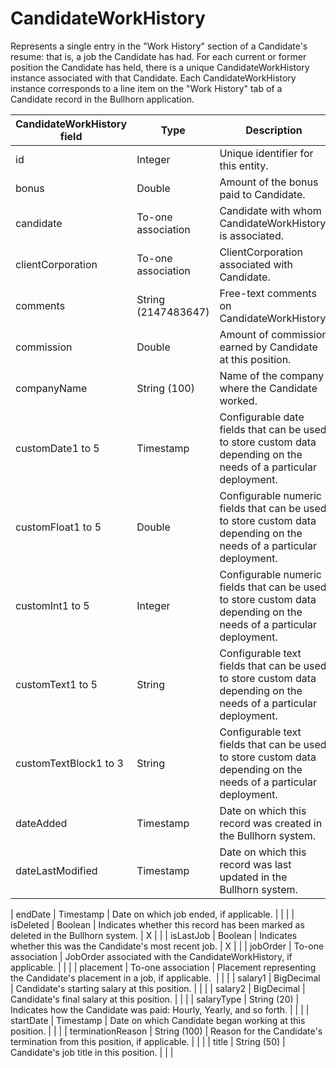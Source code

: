 # CandidateWorkHistory

Represents a single entry in the "Work History" section of a Candidate's resume: that is, a job the Candidate has had. For each current or former position the Candidate has held, there is a unique CandidateWorkHistory instance associated with that Candidate. Each CandidateWorkHistory instance corresponds to a line item on the "Work History" tab of a Candidate record in the Bullhorn application.

| **CandidateWorkHistory field** | **Type** | **Description** | **Not null** | **Read-only** |
| --- | --- | --- | --- | --- |
| id | Integer | Unique identifier for this entity. | X | X |
| bonus | Double | Amount of the bonus paid to Candidate. | | |
| candidate | To-one association | Candidate with whom CandidateWorkHistory is associated. | X | |
| clientCorporation | To-one association | ClientCorporation associated with Candidate. | | |
| comments | String (2147483647) | Free-text comments on CandidateWorkHistory. | | |
| commission | Double | Amount of commission earned by Candidate at this position. | | |
| companyName | String (100) | Name of the company where the Candidate worked. | | |
| customDate1 to 5 | Timestamp | Configurable date fields that can be used to store custom data depending on the needs of a particular deployment. | | |
| customFloat1 to 5 | Double | Configurable numeric fields that can be used to store custom data depending on the needs of a particular deployment. | | |
| customInt1 to 5 | Integer | Configurable numeric fields that can be used to store custom data depending on the needs of a particular deployment. | | |
| customText1 to 5 | String | Configurable text fields that can be used to store custom data depending on the needs of a particular deployment. | | |
| customTextBlock1 to 3 | String | Configurable text fields that can be used to store custom data depending on the needs of a particular deployment. | | |
| dateAdded | Timestamp | Date on which this record was created in the Bullhorn system. | X | X |
| dateLastModified | Timestamp | Date on which this record was last updated in the Bullhorn system.| X | |

| endDate | Timestamp | Date on which job ended, if applicable. | | |
| isDeleted | Boolean | Indicates whether this record has been marked as deleted in the Bullhorn system. | X | |
| isLastJob | Boolean | Indicates whether this was the Candidate's most recent job. | X | |
| jobOrder | To-one association | JobOrder associated with the CandidateWorkHistory, if applicable. | | |
| placement | To-one association | Placement representing the Candidate's placement in a job, if applicable.  | | |
| salary1 | BigDecimal | Candidate's starting salary at this position. | | |
| salary2 | BigDecimal | Candidate's final salary at this position. | | |
| salaryType | String (20) | Indicates how the Candidate was paid: Hourly, Yearly, and so forth. | | |
| startDate | Timestamp | Date on which Candidate began working at this position. | | |
| terminationReason | String (100) | Reason for the Candidate's termination from this position, if applicable. | | |
| title | String (50) | Candidate's job title in this position. | | |
